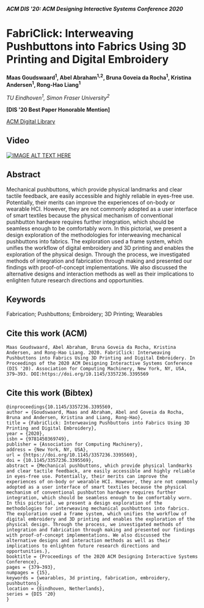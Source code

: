 
___ACM DIS '20: ACM Designing Interactive Systems Conference 2020___

# FabriClick: Interweaving Pushbuttons into Fabrics Using 3D Printing and Digital Embroidery
__Maas Goudswaard<sup>1</sup>, Abel Abraham<sup>1,2</sup>, Bruna Goveia da Rocha<sup>1</sup>, Kristina Andersen<sup>1</sup>, Rong-Hao Liang<sup>1</sup>__

_TU Eindhoven<sup>1</sup>, Simon Fraser University<sup>2</sup>_

 __\[DIS '20 Best Paper Honorable Mention\]__

[ACM Digital Library](https://dl.acm.org/doi/10.1145/3357236.3395569)

## Video
[![IMAGE ALT TEXT HERE](https://img.youtube.com/vi/i_8izQPGhFE/0.jpg)](https://www.youtube.com/watch?v=i_8izQPGhFE)

## Abstract
Mechanical pushbuttons, which provide physical landmarks and clear tactile feedback, are easily accessible and highly reliable in eyes-free use. Potentially, their merits can improve the experiences of on-body or wearable HCI. However, they are not commonly adopted as a user interface of smart textiles because the physical mechanism of conventional pushbutton hardware requires further integration, which should be seamless enough to be comfortably worn. In this pictorial, we present a design exploration of the methodologies for interweaving mechanical pushbuttons into fabrics. The exploration used a frame system, which unifies the workflow of digital embroidery and 3D printing and enables the exploration of the physical design. Through the process, we investigated methods of integration and fabrication through making and presented our findings with proof-of-concept implementations. We also discussed the alternative designs and interaction methods as well as their implications to enlighten future research directions and opportunities.

## Keywords
Fabrication; Pushbuttons; Embroidery; 3D Printing; Wearables

## Cite this work (ACM)
```
Maas Goudswaard, Abel Abraham, Bruna Goveia da Rocha, Kristina Andersen, and Rong-Hao Liang. 2020. FabriClick: Interweaving Pushbuttons into Fabrics Using 3D Printing and Digital Embroidery. In Proceedings of the 2020 ACM Designing Interactive Systems Conference (DIS '20). Association for Computing Machinery, New York, NY, USA, 379–393. DOI:https://doi.org/10.1145/3357236.3395569
```

## Cite this work (Bibtex)
```
@inproceedings{10.1145/3357236.3395569,
author = {Goudswaard, Maas and Abraham, Abel and Goveia da Rocha, Bruna and Andersen, Kristina and Liang, Rong-Hao},
title = {FabriClick: Interweaving Pushbuttons into Fabrics Using 3D Printing and Digital Embroidery},
year = {2020},
isbn = {9781450369749},
publisher = {Association for Computing Machinery},
address = {New York, NY, USA},
url = {https://doi.org/10.1145/3357236.3395569},
doi = {10.1145/3357236.3395569},
abstract = {Mechanical pushbuttons, which provide physical landmarks and clear tactile feedback, are easily accessible and highly reliable in eyes-free use. Potentially, their merits can improve the experiences of on-body or wearable HCI. However, they are not commonly adopted as a user interface of smart textiles because the physical mechanism of conventional pushbutton hardware requires further integration, which should be seamless enough to be comfortably worn. In this pictorial, we present a design exploration of the methodologies for interweaving mechanical pushbuttons into fabrics. The exploration used a frame system, which unifies the workflow of digital embroidery and 3D printing and enables the exploration of the physical design. Through the process, we investigated methods of integration and fabrication through making and presented our findings with proof-of-concept implementations. We also discussed the alternative designs and interaction methods as well as their implications to enlighten future research directions and opportunities.},
booktitle = {Proceedings of the 2020 ACM Designing Interactive Systems Conference},
pages = {379–393},
numpages = {15},
keywords = {wearables, 3d printing, fabrication, embroidery, pushbuttons},
location = {Eindhoven, Netherlands},
series = {DIS '20}
}
```